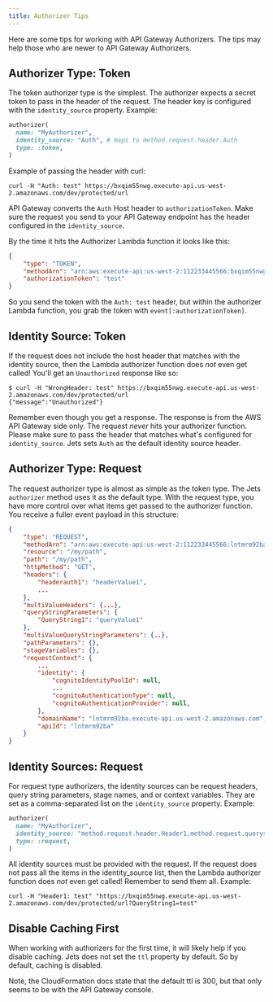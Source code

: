 ```yaml
---
title: Authorizer Tips
---
```


Here are some tips for working with API Gateway Authorizers. The tips may help those who are newer to API Gateway Authorizers.

## Authorizer Type: Token

The token authorizer type is the simplest. The authorizer expects a secret token to pass in the header of the request. The header key is configured with the `identity_source` property.  Example:

```ruby
authorizer(
  name: "MyAuthorizer",
  identity_source: "Auth", # maps to method.request.header.Auth
  type: :token,
)
```

Example of passing the header with curl:

    curl -H "Auth: test" https://bxqim55nwg.execute-api.us-west-2.amazonaws.com/dev/protected/url

API Gateway converts the `Auth` Host header to `authorizationToken`. Make sure the request you send to your API Gateway endpoint has the header configured in the `identity_source`.

By the time it hits the Authorizer Lambda function it looks like this:

```json
{
    "type": "TOKEN",
    "methodArn": "arn:aws:execute-api:us-west-2:112233445566:bxqim55nwg/dev/GET/protected/url",
    "authorizationToken": "test"
}
```

So you send the token with the `Auth: test` header, but within the authorizer Lambda function, you grab the token with `event[:authorizationToken]`.

## Identity Source: Token

If the request does not include the host header that matches with the identity source, then the Lambda authorizer function does *not* even get called!  You'll get an `Unauthorized` response like so:

    $ curl -H "WrongHeader: test" https://bxqim55nwg.execute-api.us-west-2.amazonaws.com/dev/protected/url
    {"message":"Unauthorized"}

Remember even though you get a response. The response is from the AWS API Gateway side only. The request *never* hits your authorizer function.  Please make sure to pass the header that matches what's configured for `identity_source`.  Jets sets `Auth` as the default identity source header.

## Authorizer Type: Request

The request authorizer type is almost as simple as the token type. The Jets `authorizer` method uses it as the default type.  With the request type, you have more control over what items get passed to the authorizer function.  You receive a fuller event payload in this structure:

```json
{
    "type": "REQUEST",
    "methodArn": "arn:aws:execute-api:us-west-2:112233445566:lntmrm92ba/dev/GET/my/path",
    "resource": "/my/path",
    "path": "/my/path",
    "httpMethod": "GET",
    "headers": {
        "headerauth1": "headerValue1",
        ...
    },
    "multiValueHeaders": {...},
    "queryStringParameters": {
        "QueryString1": "queryValue1"
    },
    "multiValueQueryStringParameters": {..},
    "pathParameters": {},
    "stageVariables": {},
    "requestContext": {
        ...
        "identity": {
            "cognitoIdentityPoolId": null,
            ...
            "cognitoAuthenticationType": null,
            "cognitoAuthenticationProvider": null,
        },
        "domainName": "lntmrm92ba.execute-api.us-west-2.amazonaws.com",
        "apiId": "lntmrm92ba"
    }
}
```

## Identity Sources: Request

For request type authorizers, the identity sources can be request headers, query string parameters, stage names, and or context variables. They are set as a comma-separated list on the `identity_source` property.  Example:

```ruby
authorizer(
  name: "MyAuthorizer",
  identity_source: "method.request.header.Header1,method.request.querystring.QueryString1",
  type: :request,
)
```

All identity sources must be provided with the request. If the request does not pass all the items in the identity_source list, then the Lambda authorizer function does *not* even get called!  Remember to send them all. Example:

    curl -H "Header1: test" "https://bxqim55nwg.execute-api.us-west-2.amazonaws.com/dev/protected/url?QueryString1=test"

## Disable Caching First

When working with authorizers for the first time, it will likely help if you disable caching.  Jets does not set the `ttl` property by default. So by default,  caching is disabled.

Note, the CloudFormation docs state that the default ttl is 300, but that only seems to be with the API Gateway console.

